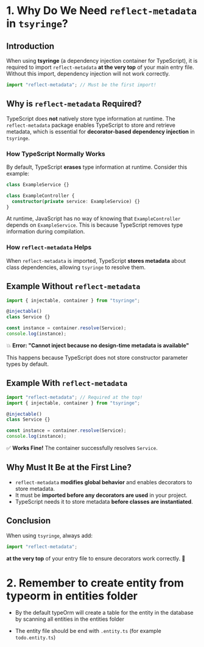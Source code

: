 # 1. Why Do We Need `reflect-metadata` in `tsyringe`?

## **Introduction**
When using **tsyringe** (a dependency injection container for TypeScript), it is required to import `reflect-metadata` **at the very top** of your main entry file. Without this import, dependency injection will not work correctly.

```ts
import "reflect-metadata"; // Must be the first import!
```

## **Why is `reflect-metadata` Required?**
TypeScript does **not** natively store type information at runtime. The `reflect-metadata` package enables TypeScript to store and retrieve metadata, which is essential for **decorator-based dependency injection** in `tsyringe`.

### **How TypeScript Normally Works**
By default, TypeScript **erases** type information at runtime. Consider this example:

```ts
class ExampleService {}

class ExampleController {
  constructor(private service: ExampleService) {}
}
```

At runtime, JavaScript has no way of knowing that `ExampleController` depends on `ExampleService`. This is because TypeScript removes type information during compilation.

### **How `reflect-metadata` Helps**
When `reflect-metadata` is imported, TypeScript **stores metadata** about class dependencies, allowing `tsyringe` to resolve them.

## **Example Without `reflect-metadata`**
```ts
import { injectable, container } from "tsyringe";

@injectable()
class Service {}

const instance = container.resolve(Service);
console.log(instance);
```
💥 **Error: "Cannot inject because no design-time metadata is available"**

This happens because TypeScript does not store constructor parameter types by default.

## **Example With `reflect-metadata`**
```ts
import "reflect-metadata"; // Required at the top!
import { injectable, container } from "tsyringe";

@injectable()
class Service {}

const instance = container.resolve(Service);
console.log(instance);
```
✅ **Works Fine!** The container successfully resolves `Service`.

## **Why Must It Be at the First Line?**
- `reflect-metadata` **modifies global behavior** and enables decorators to store metadata.
- It must be **imported before any decorators are used** in your project.
- TypeScript needs it to store metadata **before classes are instantiated**.

## **Conclusion**
When using `tsyringe`, always add:

```ts
import "reflect-metadata";
```

**at the very top** of your entry file to ensure decorators work correctly. 🚀

# 2. Remember to create entity from typeorm in entities folder

- By the default typeOrm will create a table for the entity in the database by scanning all entities in the entities folder

- The entity file should be end with `.entity.ts` (for example `todo.entity.ts`)